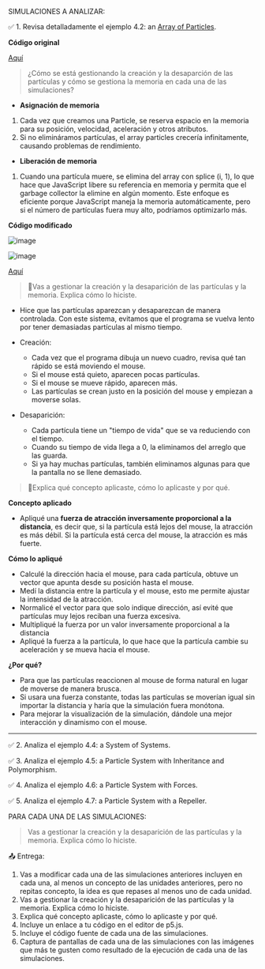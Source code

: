 SIMULACIONES A ANALIZAR:

✅ 1. Revisa detalladamente el ejemplo 4.2: an [Array of Particles](https://natureofcode.com/particles/#example-42-an-array-of-particles).

**Código original**

[Aquí](https://editor.p5js.org/WatermelonSuggar/sketches/rX71fPRay)

> ¿Cómo se está gestionando la creación y la desaparción de las partículas y cómo se gestiona la memoria en cada una de las simulaciones?

* **Asignación de memoria**

1. Cada vez que creamos una Particle, se reserva espacio en la memoria para su posición, velocidad, aceleración y otros atributos.
2. Si no elimináramos partículas, el array particles crecería infinitamente, causando problemas de rendimiento.

* **Liberación de memoria**
1. Cuando una partícula muere, se elimina del array con splice (i, 1), lo que hace que JavaScript libere su referencia en memoria y permita que el garbage collector la elimine en algún momento. Este enfoque es eficiente porque JavaScript maneja la memoria automáticamente, pero si el número de partículas fuera muy alto, podríamos optimizarlo más.

**Código modificado**


![image](https://github.com/user-attachments/assets/bf789bde-02f1-4354-90bd-2d7b5c9e6f18)


![image](https://github.com/user-attachments/assets/4a0d0951-2e23-4567-9972-ef2786ccd7a6)

[Aquí](https://editor.p5js.org/WatermelonSuggar/sketches/xASgHG0km)

> 🌳Vas a gestionar la creación y la desaparición de las partículas y la memoria. Explica cómo lo hiciste.

* Hice que las partículas aparezcan y desaparezcan de manera controlada. Con este sistema, evitamos que el programa se vuelva lento por tener demasiadas partículas al mismo tiempo.

* Creación:
  * Cada vez que el programa dibuja un nuevo cuadro, revisa qué tan rápido se está moviendo el mouse.
  * Si el mouse está quieto, aparecen pocas partículas.
  * Si el mouse se mueve rápido, aparecen más.
  * Las partículas se crean justo en la posición del mouse y empiezan a moverse solas.

* Desaparición:
  * Cada partícula tiene un "tiempo de vida" que se va reduciendo con el tiempo.
  * Cuando su tiempo de vida llega a 0, la eliminamos del arreglo que las guarda.
  * Si ya hay muchas partículas, también eliminamos algunas para que la pantalla no se llene demasiado.

> 🌳Explica qué concepto aplicaste, cómo lo aplicaste y por qué.

**Concepto aplicado**
*  Apliqué una **fuerza de atracción inversamente proporcional a la distancia**, es decir que, si la partícula está lejos del mouse, la atracción es más débil. Si la partícula está cerca del mouse, la atracción es más fuerte.

**Cómo lo apliqué**

* Calculé la dirección hacia el mouse, para cada partícula, obtuve un vector que apunta desde su posición hasta el mouse.
* Medí la distancia entre la partícula y el mouse, esto me permite ajustar la intensidad de la atracción.
* Normalicé el vector para que solo indique dirección, así evité que partículas muy lejos reciban una fuerza excesiva.
* Multipliqué la fuerza por un valor inversamente proporcional a la distancia
* Apliqué la fuerza a la partícula, lo que hace que la partícula cambie su aceleración y se mueva hacia el mouse.


**¿Por qué?**

*  Para que las partículas reaccionen al mouse de forma natural en lugar de moverse de manera brusca.
*  Si usara una fuerza constante, todas las partículas se moverían igual sin importar la distancia y haría que la simulación fuera monótona.
*  Para mejorar la visualización de la simulación, dándole una mejor interacción y dinamismo con el mouse.

_______________________________________________________________________________________________________________________________________________

✅ 2. Analiza el ejemplo 4.4: a System of Systems.

✅ 3. Analiza el ejemplo 4.5: a Particle System with Inheritance and Polymorphism.

✅ 4. Analiza el ejemplo 4.6: a Particle System with Forces.

✅ 5. Analiza el ejemplo 4.7: a Particle System with a Repeller.

PARA CADA UNA DE LAS SIMULACIONES:


> Vas a gestionar la creación y la desaparición de las partículas y la memoria. Explica cómo lo hiciste.

📤 Entrega:

1. Vas a modificar cada una de las simulaciones anteriores incluyen en cada una, al menos un concepto de las unidades anteriores, pero no repitas concepto, la idea es que repases al menos uno de cada unidad.
2. Vas a gestionar la creación y la desaparición de las partículas y la memoria. Explica cómo lo hiciste.
3. Explica qué concepto aplicaste, cómo lo aplicaste y por qué.
4. Incluye un enlace a tu código en el editor de p5.js.
5. Incluye el código fuente de cada una de las simulaciones.
6. Captura de pantallas de cada una de las simulaciones con las imágenes que más te gusten como resultado de la ejecución de cada una de las simulaciones.
